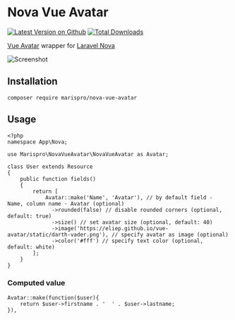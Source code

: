 # Nova Vue Avatar
[![Latest Version on Github](https://img.shields.io/github/release/marispro/nova-vue-avatar.svg?style=flat-square)](https://packagist.org/packages/marispro/nova-vue-avatar)
[![Total Downloads](https://img.shields.io/packagist/dt/marispro/nova-vue-avatar.svg?style=flat-square)](https://packagist.org/packages/marispro/nova-vue-avatar)

[Vue Avatar](https://eliep.github.io/vue-avatar/) wrapper for [Laravel Nova](https://nova.laravel.com/)

![Screenshot](https://maris.pro/img/github/nova-vue-avatars.png "Preview")

## Installation

`composer require marispro/nova-vue-avatar`

## Usage

```
<?php
namespace App\Nova;

use Marispro\NovaVueAvatar\NovaVueAvatar as Avatar;

class User extends Resource
{
    public function fields()
    {
        return [
            Avatar::make('Name', 'Avatar'), // by default field - Name, column name - Avatar (optional)
              ->rounded(false) // disable rounded corners (optional, default: true)
              ->size() // set avatar size (optional, default: 40)
              ->image('https://eliep.github.io/vue-avatar/static/darth-vader.png'), // specify avatar as image (optional)
              ->color('#fff') // specify text color (optional, default: white)
        ];
    }
}
```

### Computed value

```
Avatar::make(function($user){
    return $user->firstname . '  ' . $user->lastname;
}),
```
